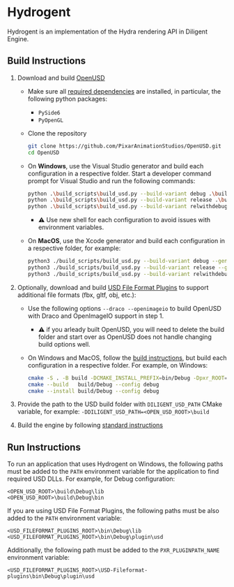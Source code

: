 # Hydrogent

Hydrogent is an implementation of the Hydra rendering API in Diligent Engine.


## Build Instructions

1. Download and build [OpenUSD](https://github.com/PixarAnimationStudios/OpenUSD)
   
   * Make sure all [required dependencies](https://github.com/PixarAnimationStudios/OpenUSD?tab=readme-ov-file#dependencies) are installed,
     in particular, the following python packages:
     * `PySide6`
     * `PyOpenGL`
   
   * Clone the repository
     ```bash
     git clone https://github.com/PixarAnimationStudios/OpenUSD.git
     cd OpenUSD
     ```
   
   * On **Windows**, use the Visual Studio generator and build each configuration in a respective folder.
     Start a developer command prompt for Visual Studio and run the following commands:
      ```bash
      python .\build_scripts\build_usd.py --build-variant debug .\build\Debug
      python .\build_scripts\build_usd.py --build-variant release .\build\Release
      python .\build_scripts\build_usd.py --build-variant relwithdebuginfo .\build\RelWithDebInfo
      ```
     * :warning: Use new shell for each configuration to avoid issues with environment variables.

   * On **MacOS**, use the Xcode generator and build each configuration in a respective folder, for example:
      ```bash
      python3 ./build_scripts/build_usd.py --build-variant debug --generator Xcode  ./build/Debug
      python3 ./build_scripts/build_usd.py --build-variant release --generator Xcode  ./build/Release
      python3 ./build_scripts/build_usd.py --build-variant relwithdebuginfo --generator Xcode  ./build/RelWithDebInfo
      ```

2. Optionally, download and build [USD File Format Plugins](https://github.com/adobe/USD-Fileformat-plugins) to
   support additional file formats (fbx, gltf, obj, etc.):

   * Use the following options `--draco --openimageio` to build OpenUSD with Draco and OpenImageIO support in step 1.
    
     * :warning: if you arleady built OpenUSD, you will need to delete the build folder and start over
       as OpenUSD does not handle changing build options well.

   * On Windows and MacOS, follow the [build instructions](https://github.com/adobe/USD-Fileformat-plugins?tab=readme-ov-file#build),
     but build each configuration in a respective folder. For example, on Windows:
	 ```bash
     cmake -S . -B build -DCMAKE_INSTALL_PREFIX=bin/Debug -Dpxr_ROOT=<OPEN_USD_ROOT>/build/Debug <OPTIONS>
     cmake --build   build/Debug --config debug
     cmake --install build/Debug --config debug
	 ```

3. Provide the path to the USD build folder with `DILIGENT_USD_PATH` CMake variable, for example:
   `-DDILIGENT_USD_PATH=<OPEN_USD_ROOT>\build`

4. Build the engine by following [standard instructions](https://github.com/DiligentGraphics/DiligentEngine#build-and-run-instructions)


## Run Instructions

To run an application that uses Hydrogent on Windows, the following paths must be added to the `PATH` environment variable for
the application to find required USD DLLs. For example, for Debug configuration:

```
<OPEN_USD_ROOT>\build\Debug\lib
<OPEN_USD_ROOT>\build\Debug\bin
```

If you are using USD File Format Plugins, the following paths must be also added to the `PATH` environment variable:

```
<USD_FILEFORMAT_PLUGINS_ROOT>\bin\Debug\lib
<USD_FILEFORMAT_PLUGINS_ROOT>\bin\Debug\plugin\usd
```

Additionally, the following path must be added to the `PXR_PLUGINPATH_NAME` environment variable:

```
<USD_FILEFORMAT_PLUGINS_ROOT>\USD-Fileformat-plugins\bin\Debug\plugin\usd
```
